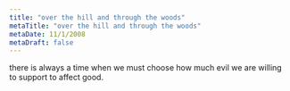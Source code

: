 ```yaml
---
title: "over the hill and through the woods"
metaTitle: "over the hill and through the woods"
metaDate: 11/1/2008
metaDraft: false
---
```


there is always a time when we must choose how much evil we are willing to support to affect good.